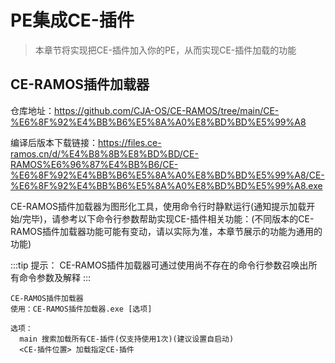 # PE集成CE-插件
>本章节将实现把CE-插件加入你的PE，从而实现CE-插件加载的功能
## CE-RAMOS插件加载器
仓库地址：https://github.com/CJA-OS/CE-RAMOS/tree/main/CE-%E6%8F%92%E4%BB%B6%E5%8A%A0%E8%BD%BD%E5%99%A8

编译后版本下载链接：https://files.ce-ramos.cn/d/%E4%B8%8B%E8%BD%BD/CE-RAMOS%E6%96%87%E4%BB%B6/CE-%E6%8F%92%E4%BB%B6%E5%8A%A0%E8%BD%BD%E5%99%A8/CE-%E6%8F%92%E4%BB%B6%E5%8A%A0%E8%BD%BD%E5%99%A8.exe

CE-RAMOS插件加载器为图形化工具，使用命令行时静默运行(通知提示加载开始/完毕)，请参考以下命令行参数帮助实现CE-插件相关功能：(不同版本的CE-RAMOS插件加载器功能可能有变动，请以实际为准，本章节展示的功能为通用的功能)

:::tip 提示：
CE-RAMOS插件加载器可通过使用尚不存在的命令行参数召唤出所有命令参数及解释
:::
```
CE-RAMOS插件加载器
使用：CE-RAMOS插件加载器.exe [选项]

选项：
  main 搜索加载所有CE-插件(仅支持使用1次)(建议设置自启动)
  <CE-插件位置> 加载指定CE-插件
```
